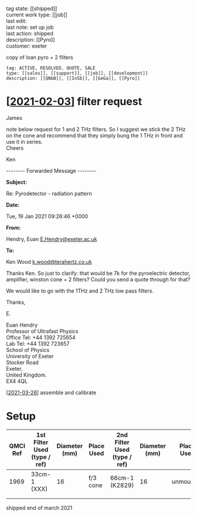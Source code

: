 tag state: [[shipped]]  
current work type:	[[job]]		     
last edit:        												      
last note: set up job            
last action: shipped           
description: [[Pyro]]          
customer: exeter              

copy of loan pyro + 2 filters

```options
tag: ACTIVE, RESOLVED, QUOTE, SALE
type: [[sales]], [[support]], [[job]], [[development]]
description: [[QNbB]], [[InSb]], [[GeGa]], [[Pyro]]
```

# [[2021-02-03]] filter request
      
James  
  
note below request for 1 and 2 THz filters. So I suggest we stick the 2 THz on the cone and recommend that they simply bung the 1 THz in front and use it in series.  
Cheers  
  
Ken

           

\-------- Forwarded Message --------

**Subject:**

Re: Pyrodetector - radiation pattern

**Date:**

Tue, 19 Jan 2021 09:26:46 +0000

**From:**

Hendry, Euan [<E.Hendry@exeter.ac.uk>](mailto:E.Hendry@exeter.ac.uk)

**To:**

Ken Wood [<k.wood@terahertz.co.uk>](mailto:k.wood@terahertz.co.uk)

Thanks Ken. So just to clarify: that would be 7k for the pyroelectric detector, amplifier, winston cone + 2 filters? Could you send a quote through for that? 

We would like to go with the 1THz and 2 THz low pass filters.

Thanks,

E.

Euan Hendry  
Professor of Ultrafast Physics  
Office Tel: ‪+44 1392 725654  
Lab Tel: ‪+44 1392 723657  
School of Physics  
University of Exeter  
Stocker Road  
Exeter,  
United Kingdom.  
EX4 4QL


[[2021-03-26]] assemble and calibrate


[//begin]: # "Autogenerated link references for markdown compatibility"
[2021-02-03]: ../../../../../../c:/terminal/foam/dailies/2021-02-03.md "Useful links:"
[2021-03-26]: ../../../../../../c:/terminal/foam/dailies/2021-03-26.md "Useful links:"
[//end]: # "Autogenerated link references"

# Setup

| QMCI Ref | 1st Filter Used (type / ref) | Diameter (mm) | Place Used | 2nd Filter Used (type / ref) | Diameter (mm) | Place Used | 3rd Filter Used (type / ref) | Diameter (mm) | Place Used | 4th Filter Used (type / ref) | Diameter (mm) | Place Used |
| -------- | ---------------------------- | ------------- | ---------- | ---------------------------- | ------------- | ---------- | ---------------------------- | ------------- | ---------- | ---------------------------- | ------------- | ---------- |
| 1969     | 33cm-1      (XXX)            | 16            | f/3 cone   | 66cm-1 (K2829)               | 16            | unmounted  |                              |               |            |                              |               |            |
|          |                              |               |            |                              |               |            |                              |               |            |                              |               |            |
|          |                              |               |            |                              |               |            |                              |               |            |                              |               |            |

shipped end of march 2021